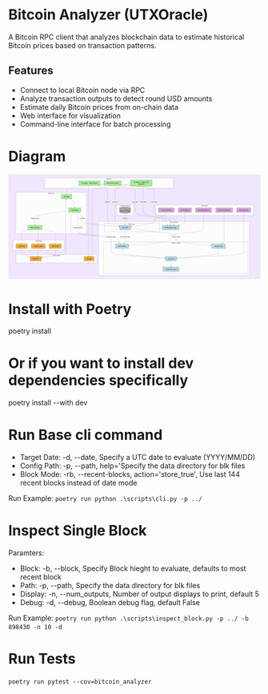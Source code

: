 # Bitcoin Analyzer (UTXOracle)

A Bitcoin RPC client that analyzes blockchain data to estimate historical Bitcoin prices based on transaction patterns.

## Features

- Connect to local Bitcoin node via RPC
- Analyze transaction outputs to detect round USD amounts
- Estimate daily Bitcoin prices from on-chain data
- Web interface for visualization
- Command-line interface for batch processing

# Diagram
![project diagram](/docs/project_diagram.png "Project Diagram")

# Install with Poetry
poetry install

# Or if you want to install dev dependencies specifically
poetry install --with dev

# Run Base cli command
+ Target Date: -d, --date, Specify a UTC date to evaluate (YYYY/MM/DD)
+ Config Path: -p, --path, help='Specify the data directory for blk files
+ Block Mode: -rb, --recent-blocks, action='store_true', Use last 144 recent blocks instead of date mode

Run Example:
`poetry run python .\scripts\cli.py -p ../`

# Inspect Single Block
Paramters:
+ Block: -b, --block, Specify Block hieght to evaluate, defaults to most recent block
+ Path: -p, --path, Specify the data directory for blk files
+ Display: -n, --num_outputs, Number of output displays to print, default 5
+ Debug: -d, --debug, Boolean debug flag, default False

Run Example:
`poetry run python .\scripts\inspect_block.py -p ../ -b 898430 -n 10 -d`

# Run Tests
`poetry run pytest --cov=bitcoin_analyzer`
